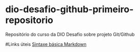 # dio-desafio-github-primeiro-repositorio
Repositório do curso da DIO
Desafio sobre projeto Git/Github

#Links úteis
[Sintaxe básica Markdown](https://www.markdownguide.org/basic-syntax/)
